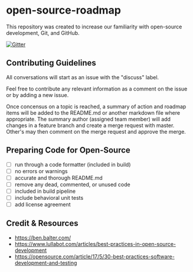 # open-source-roadmap
This repository was created to increase our familiarity with open-source development, Git, and GitHub. 


[![Gitter](https://img.shields.io/gitter/room/nwjs/nw.js.svg)](https://gitter.im/C-Labs-Global?source=orgpage)

## Contributing Guidelines
All conversations will start as an issue with the "discuss" label. 

Feel free to contribute any relevant information as a comment on the issue or by adding a new issue. 

Once concensus on a topic is reached, a summary of action and roadmap items will be added to the README.md or another markdown file where appropriate. The summary author (assigned team member) will add changes in a feature branch and create a merge request with master. Other's may then comment on the merge request and approve the merge.

## Preparing Code for Open-Source 
- [ ] run through a code formatter (included in build)
- [ ] no errors or warnings
- [ ] accurate and thorough README.md
- [ ] remove any dead, commented, or unused code
- [ ] included in build pipeline
- [ ] include behavioral unit tests
- [ ] add license agreement

## Credit & Resources
* https://ben.balter.com/
* https://www.lullabot.com/articles/best-practices-in-open-source-development
* https://opensource.com/article/17/5/30-best-practices-software-development-and-testing
